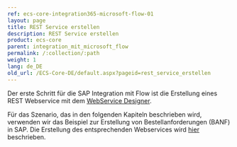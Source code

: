 ```yaml
---
ref: ecs-core-integration365-microsoft-flow-01
layout: page
title: REST Service erstellen
description: REST Service erstellen
product: ecs-core
parent: integration_mit_microsoft_flow
permalink: /:collection/:path
weight: 1
lang: de_DE
old_url: /ECS-Core-DE/default.aspx?pageid=rest_service_erstellen
---
```


Der erste Schritt für die SAP Integration mit Flow ist die Erstellung eines REST Webservice mit dem [WebService Designer](../../webservices). 

Für das Szenario, das in den folgenden Kapiteln beschrieben wird, verwenden wir das Beispiel zur Erstellung von Bestellanforderungen (BANF) in SAP. Die Erstellung des entsprechenden Webservices wird [hier](../../webservices/ecsc-rest-webservices) beschrieben.
